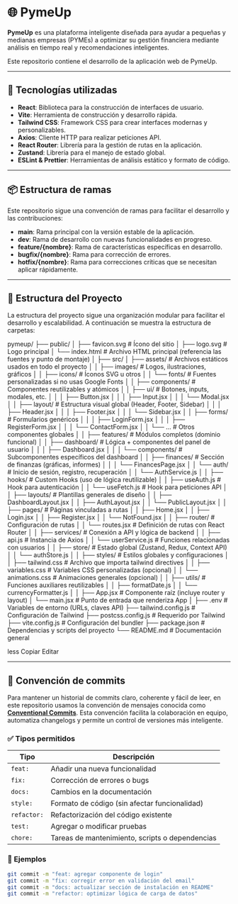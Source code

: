 # 🌐 PymeUp
**PymeUp** es una plataforma inteligente diseñada para ayudar a pequeñas y medianas empresas (PYMEs) a optimizar su gestión financiera mediante análisis en tiempo real y recomendaciones inteligentes.

Este repositorio contiene el desarrollo de la aplicación web de PymeUp.

---

## 🚀 Tecnologías utilizadas

- **React**: Biblioteca para la construcción de interfaces de usuario.
- **Vite**: Herramienta de construcción y desarrollo rápida.
- **Tailwind CSS**: Framework CSS para crear interfaces modernas y personalizables.
- **Axios**: Cliente HTTP para realizar peticiones API.
- **React Router**: Librería para la gestión de rutas en la aplicación.
- **Zustand**: Librería para el manejo de estado global.
- **ESLint & Prettier**: Herramientas de análisis estático y formato de código.

---

## 📦 Estructura de ramas

Este repositorio sigue una convención de ramas para facilitar el desarrollo y las contribuciones:

- **main**: Rama principal con la versión estable de la aplicación.
- **dev**: Rama de desarrollo con nuevas funcionalidades en progreso.
- **feature/{nombre}**: Rama de características específicas en desarrollo.
- **bugfix/{nombre}**: Rama para corrección de errores.
- **hotfix/{nombre}**: Rama para correcciones críticas que se necesitan aplicar rápidamente.

---

## 📁 Estructura del Proyecto

La estructura del proyecto sigue una organización modular para facilitar el desarrollo y escalabilidad. A continuación se muestra la estructura de carpetas:

pymeup/
├── public/
│ ├── favicon.svg # Ícono del sitio
│ ├── logo.svg # Logo principal
│ └── index.html # Archivo HTML principal (referencia las fuentes y punto de montaje)
│
├── src/
│ ├── assets/ # Archivos estáticos usados en todo el proyecto
│ │ ├── images/ # Logos, ilustraciones, gráficos
│ │ ├── icons/ # Íconos SVG u otros
│ │ └── fonts/ # Fuentes personalizadas si no usas Google Fonts
│
│ ├── components/ # Componentes reutilizables y atómicos
│ │ ├── ui/ # Botones, inputs, modales, etc.
│ │ │ ├── Button.jsx
│ │ │ ├── Input.jsx
│ │ │ └── Modal.jsx
│ │ ├── layout/ # Estructura visual global (Header, Footer, Sidebar)
│ │ │ ├── Header.jsx
│ │ │ ├── Footer.jsx
│ │ │ └── Sidebar.jsx
│ │ ├── forms/ # Formularios genéricos
│ │ │ ├── LoginForm.jsx
│ │ │ ├── RegisterForm.jsx
│ │ │ └── ContactForm.jsx
│ │ └── ... # Otros componentes globales
│
│ ├── features/ # Módulos completos (dominio funcional)
│ │ ├── dashboard/ # Lógica + componentes del panel de usuario
│ │ │ ├── Dashboard.jsx
│ │ │ └── components/ # Subcomponentes específicos del dashboard
│ │ ├── finances/ # Sección de finanzas (gráficas, informes)
│ │ │ └── FinancesPage.jsx
│ │ └── auth/ # Inicio de sesión, registro, recuperación
│ │ └── AuthService.js
│
│ ├── hooks/ # Custom Hooks (uso de lógica reutilizable)
│ │ ├── useAuth.js # Hook para autenticación
│ │ └── useFetch.js # Hook para peticiones API
│
│ ├── layouts/ # Plantillas generales de diseño
│ │ ├── DashboardLayout.jsx
│ │ ├── AuthLayout.jsx
│ │ └── PublicLayout.jsx
│
│ ├── pages/ # Páginas vinculadas a rutas
│ │ ├── Home.jsx
│ │ ├── Login.jsx
│ │ ├── Register.jsx
│ │ └── NotFound.jsx
│
│ ├── router/ # Configuración de rutas
│ │ └── routes.jsx # Definición de rutas con React Router
│
│ ├── services/ # Conexión a API y lógica de backend
│ │ ├── api.js # Instancia de Axios
│ │ └── userService.js # Funciones relacionadas con usuarios
│
│ ├── store/ # Estado global (Zustand, Redux, Context API)
│ │ └── authStore.js
│
│ ├── styles/ # Estilos globales y configuraciones
│ │ ├── tailwind.css # Archivo que importa tailwind directives
│ │ ├── variables.css # Variables CSS personalizadas (opcional)
│ │ └── animations.css # Animaciones generales (opcional)
│
│ ├── utils/ # Funciones auxiliares reutilizables
│ │ ├── formatDate.js
│ │ └── currencyFormatter.js
│
│ ├── App.jsx # Componente raíz (incluye router y layout)
│ └── main.jsx # Punto de entrada que renderiza App
│
├── .env # Variables de entorno (URLs, claves API)
├── tailwind.config.js # Configuración de Tailwind
├── postcss.config.js # Requerido por Tailwind
├── vite.config.js # Configuración del bundler
├── package.json # Dependencias y scripts del proyecto
└── README.md # Documentación general

less
Copiar
Editar

---

## 📖 Convención de commits

Para mantener un historial de commits claro, coherente y fácil de leer, en este repositorio usamos la convención de mensajes conocida como **[Conventional Commits](https://www.conventionalcommits.org/en/v1.0.0/)**. Esta convención facilita la colaboración en equipo, automatiza changelogs y permite un control de versiones más inteligente.

### ✅ Tipos permitidos

| Tipo       | Descripción |
|------------|-------------|
| `feat:`    | Añadir una nueva funcionalidad |
| `fix:`     | Corrección de errores o bugs |
| `docs:`    | Cambios en la documentación |
| `style:`   | Formato de código (sin afectar funcionalidad) |
| `refactor:`| Refactorización del código existente |
| `test:`    | Agregar o modificar pruebas |
| `chore:`   | Tareas de mantenimiento, scripts o dependencias |

### 📌 Ejemplos

```bash
git commit -m "feat: agregar componente de login"
git commit -m "fix: corregir error en validación del email"
git commit -m "docs: actualizar sección de instalación en README"
git commit -m "refactor: optimizar lógica de carga de datos"
